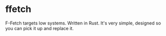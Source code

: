 # ffetch
F-Fetch targets low systems. Written in Rust. It's very simple, designed so you can pick it up and replace it.

